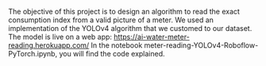 The objective of this project is to design an algorithm to read the exact consumption index from a valid picture of a meter. 
We used an implementation of the YOLOv4 algorithm that we customed to our dataset. 
The model is live on a web app: https://ai-water-meter-reading.herokuapp.com/
In the notebook meter-reading-YOLOv4-Roboflow-PyTorch.ipynb, you will find the code explained.

